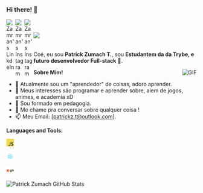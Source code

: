 <h3 title="hehehe"> Hi there! 👋</h3>


<a href="https://www.linkedin.com/in/patrick-zumach-808222242/">
  <img align="left" alt="Zamran's LinkdeIn" width="24px" src="https://cdn.jsdelivr.net/npm/simple-icons@v3/icons/linkedin.svg" />
</a>
<a href="https://www.instagram.com/zamranxd/](https://www.instagram.com/patrickzumach/">
  <img align="left" alt="Zamran's Instagram" width="24px" src="https://cdn.jsdelivr.net/npm/simple-icons@v3/icons/instagram.svg" />
</a>
<a href="https://www.facebook.com/ZamranxD](https://www.facebook.com/patrick.zumach.5">
  <img align="left" alt="Zamran's Instagram" width="24px" src="https://cdn.jsdelivr.net/npm/simple-icons@v3/icons/facebook.svg" />
</a>
<br>
<br>
<img src="https://komarev.com/ghpvc/?username=zumachxd&color=blueviolet">
<br />
<br />

Coé, eu sou **Patrick Zumach T.**, sou **Estudantem da da Trybe, e futuro desenvolvedor Full-stack** 🚀.

  <img align="right" alt="GIF" src="https://i.pinimg.com/originals/e4/26/70/e426702edf874b181aced1e2fa5c6cde.gif" />

**Sobre Mim!**


- 🌱 Atualmente sou um "aprendedor" de coisas, adoro aprender. 
- 🤔 Meus interesses são programar e aprender sobre, alem de jogos, animes, e academia  xD
- 💼 Sou formado em pedagogia.
- 💬 Me chame pra conversar sobre qualquer coisa !
- 📫 Meu Email: [patrickz.t@outlook.com].



**Languages and Tools:**  



<code><img height="20" src="https://raw.githubusercontent.com/github/explore/80688e429a7d4ef2fca1e82350fe8e3517d3494d/topics/javascript/javascript.png"></code>

<code><img height="20" src="https://raw.githubusercontent.com/github/explore/80688e429a7d4ef2fca1e82350fe8e3517d3494d/topics/react/react.png"></code>




<code><img height="20" src="https://raw.githubusercontent.com/github/explore/80688e429a7d4ef2fca1e82350fe8e3517d3494d/topics/git/git.png"></code>


<img src="https://github-readme-stats.vercel.app/api?username=zumachxd&show_icons=true&hide_border=true&count_private=true&theme=shades-of-purple&icon_color=fad000" alt=" Patrick Zumach GitHub Stats">

